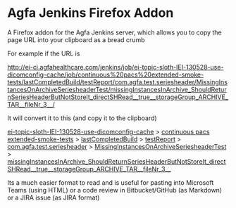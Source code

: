 # Agfa Jenkins Firefox Addon

A Firefox addon for the Agfa Jenkins server, which allows you to copy the 
page URL into your clipboard as a bread crumb

For example if the URL is

http://ei-ci.agfahealthcare.com/jenkins/job/ei-topic-sloth-IEI-130528-use-dicomconfig-cache/job/continuous%20pacs%20extended-smoke-tests/lastCompletedBuild/testReport/com.agfa.test.seriesheader/MissingInstancesOnArchiveSeriesheaderTest/missingInstancesInArchive_ShouldReturnSeriesHeaderButNotStoreIt_directSHRead__true__storageGroup_ARCHIVE_TAR__fileNr_3__/

It will convert it to this (and copy it to the clipboard)

[ei-topic-sloth-IEI-130528-use-dicomconfig-cache](http://ei-ci.agfahealthcare.com/jenkins/job/ei-topic-sloth-IEI-130528-use-dicomconfig-cache) > [continuous pacs extended-smoke-tests](http://ei-ci.agfahealthcare.com/jenkins/job/ei-topic-sloth-IEI-130528-use-dicomconfig-cache/job/continuous%20pacs%20extended-smoke-tests) > [lastCompletedBuild](http://ei-ci.agfahealthcare.com/jenkins/job/ei-topic-sloth-IEI-130528-use-dicomconfig-cache/job/continuous%20pacs%20extended-smoke-tests/lastCompletedBuild) > [testReport](http://ei-ci.agfahealthcare.com/jenkins/job/ei-topic-sloth-IEI-130528-use-dicomconfig-cache/job/continuous%20pacs%20extended-smoke-tests/lastCompletedBuild/testReport) > [com.agfa.test.seriesheader](http://ei-ci.agfahealthcare.com/jenkins/job/ei-topic-sloth-IEI-130528-use-dicomconfig-cache/job/continuous%20pacs%20extended-smoke-tests/lastCompletedBuild/testReport/com.agfa.test.seriesheader) > [MissingInstancesOnArchiveSeriesheaderTest](http://ei-ci.agfahealthcare.com/jenkins/job/ei-topic-sloth-IEI-130528-use-dicomconfig-cache/job/continuous%20pacs%20extended-smoke-tests/lastCompletedBuild/testReport/com.agfa.test.seriesheader/MissingInstancesOnArchiveSeriesheaderTest) > [missingInstancesInArchive_ShouldReturnSeriesHeaderButNotStoreIt_directSHRead__true__storageGroup_ARCHIVE_TAR__fileNr_3__](http://ei-ci.agfahealthcare.com/jenkins/job/ei-topic-sloth-IEI-130528-use-dicomconfig-cache/job/continuous%20pacs%20extended-smoke-tests/lastCompletedBuild/testReport/com.agfa.test.seriesheader/MissingInstancesOnArchiveSeriesheaderTest/missingInstancesInArchive_ShouldReturnSeriesHeaderButNotStoreIt_directSHRead__true__storageGroup_ARCHIVE_TAR__fileNr_3__)

Its a much easier format to read and is useful for pasting into Microsoft Teams (using HTML) or a code 
review in Bitbucket/GitHub (as Markdown) or a JIRA issue (as JIRA format)